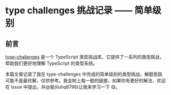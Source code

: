 # type challenges 挑战记录 —— 简单级别

## 前言

[type-challenges](https://github.com/type-challenges/type-challenges) 是一个 TypeScript 类型挑战库，它提供了一系列的类型挑战，帮助我们更好地理解 TypeScript 的类型系统。

本篇文章记录了我在 type-challenges 中完成的简单级别的类型挑战，解题思路可能不是最优解，仅供参考。我会附上每一题的链接，如果你有更好的解法，欢迎在 issue 中提出，并@我(liuhq8796)让我来学习一下 😋。
